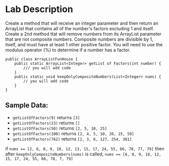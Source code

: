 # Lab Description

Create a method that will receive an integer parameter and then return an ArrayList that contains all of the number's factors excluding 1 and itself. Create a 2nd method ttat will remove numbers from its ArrayList parameter that are not composite numbers. Composite numbers are divisible by 1, itself, and must have at least 1 other positive factor. You will need to use the modulus operator (%) to determine if a number has a factor.

~~~
public class ArrayListFunHouse {
    public static ArrayList<Integer> getList of Factors(int number) {
        /// you will add code
    }
    public static void keepOnlyCompositeNumbers(List<Integer> nums) {
        // you will add code
    }
}
~~~

## Sample Data:

- `getListOfFactors(9)` returns `[3]`
- `getListOfFactors(23)` returns `[]`
- `getListOfFactors(50)` returns `[2, 5, 10, 25]`
- `getListOfFactors(100)` returns `[2, 4, 5, 10, 20, 25, 50]`
- `getListOfFactors(762)` returns `[2, 3, 6, 127, 254, 381]`  

if `nums == [2, 6, 8, 9, 10, 12, 13, 15, 17, 24, 55, 66, 78, 77, 79]` then after `keepOnlyCompositeNumbers(nums)` is called, `nums == [6, 8, 9, 10, 12, 15, 17, 24, 55, 66, 78, 7, 79]`
